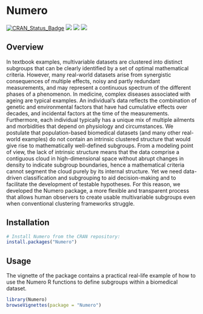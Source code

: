 # Numero
[![CRAN_Status_Badge](https://www.r-pkg.org/badges/version/Numero)](https://cran.r-project.org/package=Numero)
![](https://cranlogs.r-pkg.org/badges/grand-total/Numero) ![](https://cranlogs.r-pkg.org/badges/Numero) ![](https://cranlogs.r-pkg.org/badges/last-week/Numero)

Overview
--------

In textbook examples, multivariable datasets are clustered into distinct subgroups that can be clearly identified by a set of optimal mathematical criteria. However, many real-world datasets arise from synergistic consequences of multiple effects, noisy and partly redundant measurements, and may represent a continuous spectrum of the different phases of a phenomenon. In medicine, complex diseases associated with ageing are typical examples. An individual’s data reflects the combination of genetic and environmental factors that have had cumulative effects over decades, and incidental factors at the time of the measurements. Furthermore, each individual typically has a unique mix of multiple ailments and morbidities that depend on physiology and circumstances. We postulate that population-based biomedical datasets (and many other real-world examples) do not contain an intrinsic clustered structure that would give rise to mathematically well-defined subgroups. From a modeling point of view, the lack of intrinsic structure means that the data comprise a contiguous cloud in high-dimensional space without abrupt changes in density to indicate subgroup boundaries, hence a mathematical criteria cannot segment the cloud purely by its internal structure. Yet we need data-driven classification and subgrouping to aid decision-making and to facilitate the development of testable hypotheses. For this reason, we developed the Numero package, a more flexible and transparent process that allows human observers to create usable multivariable subgroups even when conventional clustering frameworks struggle.

Installation
------------

``` r
# Install Numero from the CRAN repository:
install.packages("Numero")
```

Usage
-----

The vignette of the package contains a practical real-life example of how to use the Numero R functions to define subgroups within a biomedical dataset.

``` r
library(Numero)
browseVignettes(package = "Numero")
```

